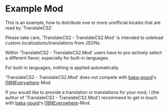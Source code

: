 # Example Mod
This is an example, how to distribute one or more unofficial locales that are read by 'TranslateCS2'

Please take care, 'TranslateCS2 - TranslateCS2.Mod' is intended to sideload custom localizations/translations from JSONs.

Within 'TranslateCS2 - TranslateCS2.Mod' users have to pro-actively select a different flavor, especially for built-in languages.

For built-in languages, nothing is applied automatically.

'TranslateCS2 - TranslateCS2.Mod' does not compete with [baka-gourd](https://github.com/baka-gourd)'s [I18NEverywhere](https://github.com/baka-gourd/I18NEveryWhere)-Mod.

If you would like to provide a translation or translations for your mod, i (the author of 'TranslateCS2 - TranslateCS2.Mod') recommend to get in touch with [baka-gourd](https://github.com/baka-gourd)'s [I18NEverywhere](https://github.com/baka-gourd/I18NEveryWhere)-Mod.
